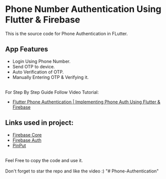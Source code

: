 # Phone Number Authentication Using Flutter & Firebase

This is the source code for Phone Authentication in FLutter.<br>

## App Features
- Login Using Phone Number.<br>
- Send OTP to device.<br>
- Auto Verification of OTP.<br>
- Manually Entering OTP & Verifying it.<br><br>

For Step By Step Guide Follow Video Tutorial:

- [Flutter Phone Authentication | Implementing Phone Auth Using Flutter & Firebase](https://youtu.be/PEUUYOQ2Ixo)

## Links used in project:

- [Firebase Core](https://pub.dev/packages/firebase_core)
- [Firebase Auth](https://pub.dev/packages/firebase_auth)
- [PinPut](https://pub.dev/packages/pinput)
<br><br>

Feel Free to copy the code and use it.<br><br>
Don't forget to star the repo and like the video :)
"# Phone-Authentication" 
